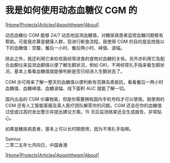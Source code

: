# 我是如何使用动态血糖仪 CGM 的

|[Home](/README.md)|[Projects](/projects.md)|[Articles](/articles.md)|[Apophthegm](/apophthegm.md)|[About](/about.md)|

动态血糖仪 CGM 能够 24/7 动态地监测血糖值，对糖尿病患者监控血糖问题极有帮助。可是我亦算是健康人群，现进行断食流程。我使用 CGM 的目的是监控我以下的血糖值：空腹、餐后一小时、餐后两小时、峄值、波幅。

除此之外，我还利用它来检视我经常进食的食物对血糖的关係，另外亦利用它及配合血酮仪来监测血酮值以便了解生酮状况，例如 GKI，不用经常扎手指来看生酮状况，基本上看看血糖值就能够判断是否已经进入生酮状态了。

CGM 亦可用来了解一整天的血糖值以便判断有否胰岛素抵抗，看看餐后一两小时血糖值、血糖峄值、血糖波幅、线下面积 AUC 就能了解一切。

国内出品的 CGM 价廉物美，但是你需要拥有国内手机号码才可以使用。我使用的 CGM 还有人工智能客服及真人医疗团队解答你的问题。CGM 还会在你的血糖值过低或过高时发出警示并提出建议方案。15 天后监测结束还会生成报告，非常贴心。

如果是糖尿病患者，基本上可以长时期使用，因为不用扎手指嘛。

Samiux    
二零二五年七月四日，中国香港    

|[Home](/README.md)|[Projects](/projects.md)|[Articles](/articles.md)|[Apophthegm](/apophthegm.md)|[About](/about.md)|
